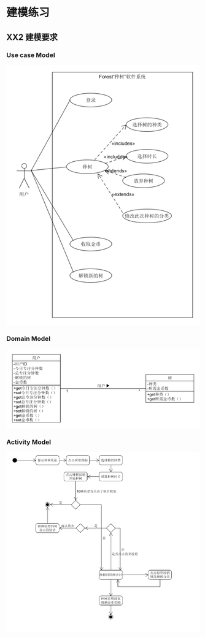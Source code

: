 # 建模练习

## XX2 建模要求

### Use case Model
![forest_usecase_model](assets/用例图.png)

### Domain Model
![forest_domain_model](assets/forest_domain_model.png)

### Activity Model
![forest_activity_model](assets/forest_activity_model.png)
